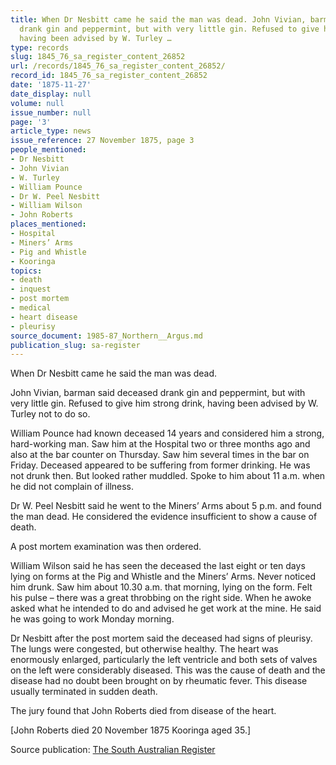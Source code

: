 ```yaml
---
title: When Dr Nesbitt came he said the man was dead. John Vivian, barman said deceased
  drank gin and peppermint, but with very little gin. Refused to give him strong drink,
  having been advised by W. Turley …
type: records
slug: 1845_76_sa_register_content_26852
url: /records/1845_76_sa_register_content_26852/
record_id: 1845_76_sa_register_content_26852
date: '1875-11-27'
date_display: null
volume: null
issue_number: null
page: '3'
article_type: news
issue_reference: 27 November 1875, page 3
people_mentioned:
- Dr Nesbitt
- John Vivian
- W. Turley
- William Pounce
- Dr W. Peel Nesbitt
- William Wilson
- John Roberts
places_mentioned:
- Hospital
- Miners’ Arms
- Pig and Whistle
- Kooringa
topics:
- death
- inquest
- post mortem
- medical
- heart disease
- pleurisy
source_document: 1985-87_Northern__Argus.md
publication_slug: sa-register
---
```


When Dr Nesbitt came he said the man was dead.

John Vivian, barman said deceased drank gin and peppermint, but with very little gin.  Refused to give him strong drink, having been advised by W. Turley not to do so.

William Pounce had known deceased 14 years and considered him a strong, hard-working man.  Saw him at the Hospital two or three months ago and also at the bar counter on Thursday.  Saw him several times in the bar on Friday.  Deceased appeared to be suffering from former drinking.  He was not drunk then. But looked rather muddled.  Spoke to him about 11 a.m. when he did not complain of illness.

Dr W. Peel Nesbitt said he went to the Miners’ Arms about 5 p.m. and found the man dead.  He considered the evidence insufficient to show a cause of death.

A post mortem examination was then ordered.

William Wilson said he has seen the deceased the last eight or ten days lying on forms at the Pig and Whistle and the Miners’ Arms.  Never noticed him drunk.  Saw him about 10.30 a.m. that morning, lying on the form.  Felt his pulse – there was a great throbbing on the right side.  When he awoke asked what he intended to do and advised he get work at the mine.  He said he was going to work Monday morning.

Dr Nesbitt after the post mortem said the deceased had signs of pleurisy.  The lungs were congested, but otherwise healthy.  The heart was enormously enlarged, particularly the left ventricle and both sets of valves on the left were considerably diseased.  This was the cause of death and the disease had no doubt been brought on by rheumatic fever.  This disease usually terminated in sudden death.

The jury found that John Roberts died from disease of the heart.

[John Roberts died 20 November 1875 Kooringa aged 35.]

Source publication: [The South Australian Register](/publications/sa-register/)
